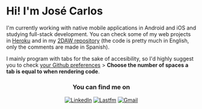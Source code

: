 <h1>Hi! I'm José Carlos</h1>
<p>I'm currently working with native mobile applications in Android and iOS and studying full-stack development. You can check some of my web projects in <a href="https://github.com/josecarlosLH/2DAW/blob/main/Desarrollo%20web%20en%20entorno%20servidor/Heroku.txt" target="_blank">Heroku</a> and in my <a href="https://github.com/josecarlosLH/2DAW" target="_blank">2DAW repository</a> (the code is pretty much in English, only the comments are made in Spanish).</p>

<p>I mainly program with tabs for the sake of accesibility, so I'd highly suggest you to check <a href="https://github.com/settings/appearance" target="_blank">your Github preferences</a> > <strong>Choose the number of spaces a tab is equal to when rendering code</strong>.</p>
<!--
<div align="center">
  <img  src ="https://github-readme-stats.vercel.app/api/top-langs/?username=josecarlosLH&layout=compact&hide_border=true&theme=darcula&bg_color=00000000&langs_count=6&hide=jupyter%20notebook,tex,css,php"> 
</div>-->

<div align="center">
  <h3>You can find me on</h3>
  <p>
    <a href="https://www.linkedin.com/in/henestrosaconh/" target="blank"><img src="https://img.shields.io/badge/LinkedIn-0077B5?style=for-the-badge&logo=linkedin&logoColor=white" alt="LinkedIn"/></a> 
    <a href="https://www.last.fm/user/Reminiscente" target="_blank"><img alt="Lastfm" src="https://img.shields.io/badge/last.fm-D51007?style=for-the-badge&logo=last.fm&logoColor=white" /></a>
    <a href="mailto: henestrosaconh@gmail.com" target="_blank"><img alt="Gmail" src="https://img.shields.io/badge/Gmail-D14836?style=for-the-badge&logo=gmail&logoColor=white" /></a>
  </p>  
</div>

